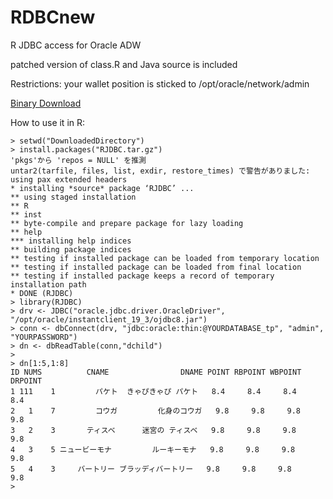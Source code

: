 # RDBCnew

R JDBC access for Oracle ADW

patched version of class.R and Java source is included

Restrictions:
  your wallet position is sticked to /opt/oracle/network/admin


[Binary Download](https://github.com/vascarpenter/RDBCnew/releases)

How to use it in R:

    > setwd("DownloadedDirectory")
    > install.packages("RJDBC.tar.gz")
    'pkgs'から 'repos = NULL' を推測 
    untar2(tarfile, files, list, exdir, restore_times) で警告がありました: 
    using pax extended headers
    * installing *source* package ‘RJDBC’ ...
    ** using staged installation
    ** R
    ** inst
    ** byte-compile and prepare package for lazy loading
    ** help
    *** installing help indices
    ** building package indices
    ** testing if installed package can be loaded from temporary location
    ** testing if installed package can be loaded from final location
    ** testing if installed package keeps a record of temporary installation path
    * DONE (RJDBC)
    > library(RJDBC)
    > drv <- JDBC("oracle.jdbc.driver.OracleDriver", "/opt/oracle/instantclient_19_3/ojdbc8.jar")
    > conn <- dbConnect(drv, "jdbc:oracle:thin:@YOURDATABASE_tp", "admin", "YOURPASSWORD")
    > dn <- dbReadTable(conn,"dchild")
    > 
    > dn[1:5,1:8]
    ID NUMS          CNAME                DNAME POINT RBPOINT WBPOINT DRPOINT
    1 111    1         パケト  きゃぴきゃぴ パケト   8.4     8.4     8.4     8.4
    2   1    7         コウガ         化身のコウガ   9.8     9.8     9.8     9.8
    3   2    3       ティスベ      迷宮の ティスベ   9.8     9.8     9.8     9.8
    4   3    5 ニュービーモナ         ルーキーモナ   9.8     9.8     9.8     9.8
    5   4    3     バートリー ブラッディバートリー   9.8     9.8     9.8     9.8
    > 